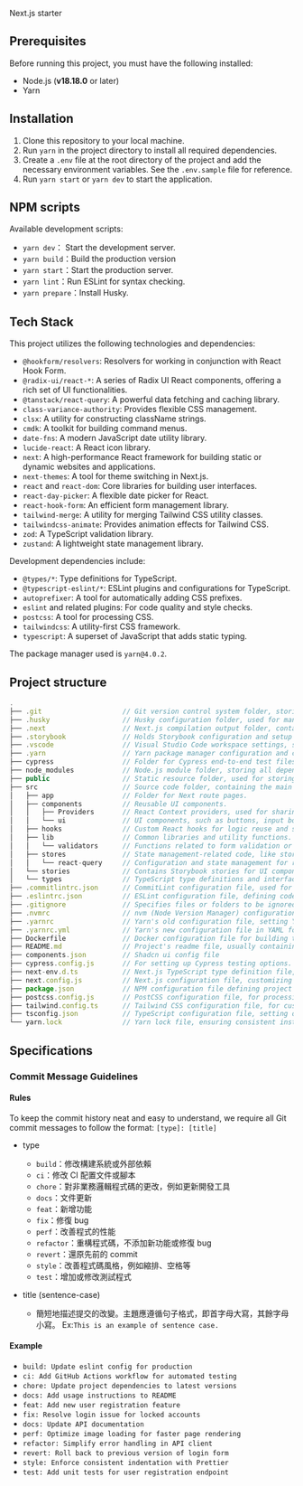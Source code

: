 Next.js starter

## Prerequisites

Before running this project, you must have the following installed:

- Node.js (**v18.18.0** or later)
- Yarn

## Installation

1. Clone this repository to your local machine.
2. Run `yarn` in the project directory to install all required dependencies.
3. Create a `.env` file at the root directory of the project and add the necessary environment variables. See the `.env.sample` file for reference.
4. Run `yarn start` or `yarn dev` to start the application.

## NPM scripts

Available development scripts:

- `yarn dev`： Start the development server.
- `yarn build`：Build the production version
- `yarn start`：Start the production server.
- `yarn lint`：Run ESLint for syntax checking.
- `yarn prepare`：Install Husky.

## Tech Stack

This project utilizes the following technologies and dependencies:

- `@hookform/resolvers`: Resolvers for working in conjunction with React Hook Form.
- `@radix-ui/react-*`: A series of Radix UI React components, offering a rich set of UI functionalities.
- `@tanstack/react-query`: A powerful data fetching and caching library.
- `class-variance-authority`: Provides flexible CSS management.
- `clsx`: A utility for constructing className strings.
- `cmdk`: A toolkit for building command menus.
- `date-fns`: A modern JavaScript date utility library.
- `lucide-react`: A React icon library.
- `next`: A high-performance React framework for building static or dynamic websites and applications.
- `next-themes`: A tool for theme switching in Next.js.
- `react` and `react-dom`: Core libraries for building user interfaces.
- `react-day-picker`: A flexible date picker for React.
- `react-hook-form`: An efficient form management library.
- `tailwind-merge`: A utility for merging Tailwind CSS utility classes.
- `tailwindcss-animate`: Provides animation effects for Tailwind CSS.
- `zod`: A TypeScript validation library.
- `zustand`: A lightweight state management library.

Development dependencies include:

- `@types/*`: Type definitions for TypeScript.
- `@typescript-eslint/*`: ESLint plugins and configurations for TypeScript.
- `autoprefixer`: A tool for automatically adding CSS prefixes.
- `eslint` and related plugins: For code quality and style checks.
- `postcss`: A tool for processing CSS.
- `tailwindcss`: A utility-first CSS framework.
- `typescript`: A superset of JavaScript that adds static typing.

The package manager used is `yarn@4.0.2`.

## Project structure

```javascript
.
├── .git                    // Git version control system folder, storing the project's version history and changes.
├── .husky                  // Husky configuration folder, used for managing Git hooks
├── .next                   // Next.js compilation output folder, containing generated static files and server-side code.
├── .storybook              // Holds Storybook configuration and setup files.
├── .vscode                 // Visual Studio Code workspace settings, such as editor preferences and extensions.
├── .yarn                   // Yarn package manager configuration and cache data.
├── cypress                 // Folder for Cypress end-to-end test files and configurations.
├── node_modules            // Node.js module folder, storing all dependencies.
├── public                  // Static resource folder, used for storing static files like images and fonts that don't require compilation.
├── src                     // Source code folder, containing the main code of the application.
│   ├── app                 // Folder for Next route pages.
│   ├── components          // Reusable UI components.
│   │   ├── Providers       // React Context providers, used for sharing state across components.
│   │   └── ui              // UI components, such as buttons, input boxes, etc.
│   ├── hooks               // Custom React hooks for logic reuse and state management.
│   ├── lib                 // Common libraries and utility functions.
│   │   └── validators      // Functions related to form validation or other data validations.
│   ├── stores              // State management-related code, like stores using Zustand or ReactQuery.
│   │   └── react-query     // Configuration and state management for react-query.
│   └── stories             // Contains Storybook stories for UI components.
│   └── types               // TypeScript type definitions and interfaces.
├── .commitlintrc.json      // CommitLint configuration file, used for checking the format of Git commit messages
├── .eslintrc.json          // ESLint configuration file, defining code quality and formatting rules.
├── .gitignore              // Specifies files or folders to be ignored by Git, such as node modules, build artifacts, etc.
├── .nvmrc                  // nvm (Node Version Manager) configuration file, specifying the version of Node.js.
├── .yarnrc                 // Yarn's old configuration file, setting Yarn's behavior and options.
├── .yarnrc.yml             // Yarn's new configuration file in YAML format, setting Yarn's behavior and options.
├── Dockerfile              // Docker configuration file for building the project's Docker container.
├── README.md               // Project's readme file, usually containing project information, build steps, and usage instructions.
├── components.json         // Shadcn ui config file
├── cypress.config.js       // For setting up Cypress testing options.
├── next-env.d.ts           // Next.js TypeScript type definition file, supporting TypeScript.
├── next.config.js          // Next.js configuration file, customizing build and runtime behavior.
├── package.json            // NPM configuration file defining project metadata, dependencies, and scripts.
├── postcss.config.js       // PostCSS configuration file, for processing CSS (like adding automatic prefixes).
├── tailwind.config.ts      // Tailwind CSS configuration file, for customizing styles and themes.
├── tsconfig.json           // TypeScript configuration file, setting options for the TypeScript compiler.
└── yarn.lock               // Yarn lock file, ensuring consistent installation of dependencies.
```

## Specifications

### Commit Message Guidelines

#### Rules

To keep the commit history neat and easy to understand, we require all Git commit messages to follow the format:
`[type]: [title]`

- type

  - `build`：修改構建系統或外部依賴
  - `ci`：修改 CI 配置文件或腳本
  - `chore`：對非業務邏輯程式碼的更改，例如更新開發工具
  - `docs`：文件更新
  - `feat`：新增功能
  - `fix`：修復 bug
  - `perf`：改善程式的性能
  - `refactor`：重構程式碼，不添加新功能或修復 bug
  - `revert`：還原先前的 commit
  - `style`：改善程式碼風格，例如縮排、空格等
  - `test`：增加或修改測試程式

- title (sentence-case)
  - 簡短地描述提交的改變。主題應遵循句子格式，即首字母大寫，其餘字母小寫。 Ex:`This is an example of sentence case.`

#### Example

- `build: Update eslint config for production`
- `ci: Add GitHub Actions workflow for automated testing`
- `chore: Update project dependencies to latest versions`
- `docs: Add usage instructions to README`
- `feat: Add new user registration feature`
- `fix: Resolve login issue for locked accounts`
- `docs: Update API documentation`
- `perf: Optimize image loading for faster page rendering`
- `refactor: Simplify error handling in API client`
- `revert: Roll back to previous version of login form`
- `style: Enforce consistent indentation with Prettier`
- `test: Add unit tests for user registration endpoint`
